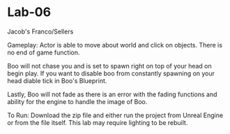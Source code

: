 # Lab-06
Jacob's Franco/Sellers

Gameplay:
Actor is able to move about world and click on objects.
There is no end of game function.

Boo will not chase you and is set to spawn right on top of your head on begin play.
If you want to disable boo from constantly spawning on your head diable tick in Boo's Blueprint.

Lastly, Boo will not fade as there is an error with the fading functions and ability for the engine to handle the image of Boo.


To Run:
Download the zip file and either run the project from Unreal Engine or from the file itself.
This lab may require lighting to be rebuilt.

